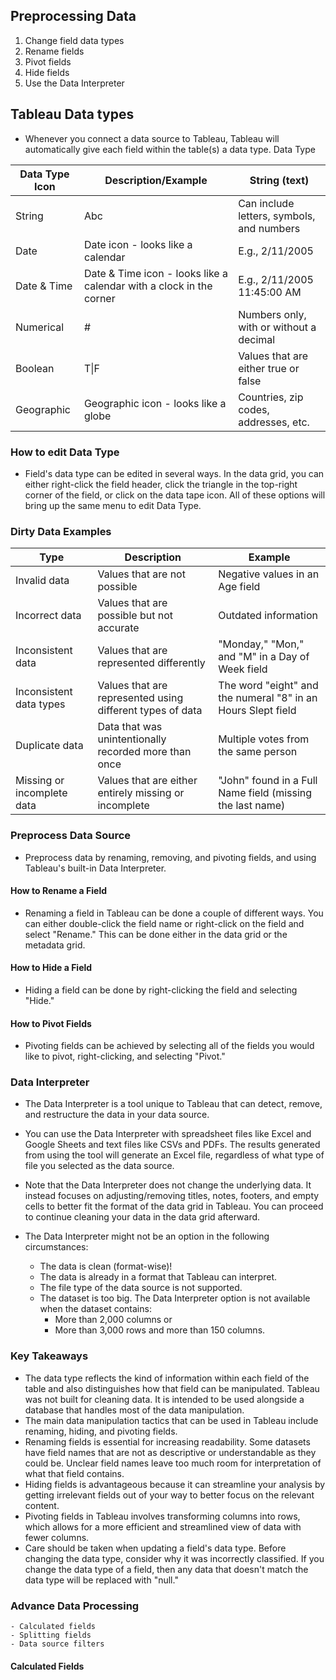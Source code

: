 ## Preprocessing Data
  1. Change field data types 
  2. Rename fields
  3. Pivot fields
  4. Hide fields
  5. Use the Data Interpreter

## Tableau Data types
  - Whenever you connect a data source to Tableau, Tableau will automatically give each field within the table(s) a data type.
Data Type

|Data Type Icon|Description/Example|String (text)|
|---|---|---|
String | Abc | Can include letters, symbols, and numbers
Date | Date icon - looks like a calendar | E.g., 2/11/2005
Date & Time | Date & Time icon - looks like a calendar with a clock in the corner | E.g., 2/11/2005 11:45:00 AM
Numerical | # | Numbers only, with or without a decimal
Boolean | T\|F | Values that are either true or false
Geographic | Geographic icon - looks like a globe | Countries, zip codes, addresses, etc.

### How to edit Data Type
  - Field's data type can be edited in several ways. In the data grid, you can either right-click the field header, click the triangle in the top-right corner of the field, or click on the data tape icon. All of these options will bring up the same menu to edit Data Type.

### Dirty Data Examples

Type | Description | Example
|---|---|---|
Invalid data | Values that are not possible | Negative values in an Age field
Incorrect data | Values that are possible but not accurate | Outdated information
Inconsistent data | Values that are represented differently | "Monday," "Mon," and "M" in a Day of Week field
Inconsistent data types | Values that are represented using different types of data | The word "eight" and the numeral "8" in an Hours Slept field
Duplicate data | Data that was unintentionally recorded more than once | Multiple votes from the same person
Missing or incomplete data | Values that are either entirely missing or incomplete | "John" found in a Full Name field (missing the last name)

### Preprocess Data Source
  - Preprocess data by renaming, removing, and pivoting fields, and using Tableau's built-in Data Interpreter.

#### How to Rename a Field
  - Renaming a field in Tableau can be done a couple of different ways. You can either double-click the field name or right-click on the field and select "Rename." This can be done either in the data grid or the metadata grid.

#### How to Hide a Field
  - Hiding a field can be done by right-clicking the field and selecting "Hide."


#### How to Pivot Fields
  - Pivoting fields can be achieved by selecting all of the fields you would like to pivot, right-clicking, and selecting "Pivot."

### Data Interpreter
  - The Data Interpreter is a tool unique to Tableau that can detect, remove, and restructure the data in your data source.
  - You can use the Data Interpreter with spreadsheet files like Excel and Google Sheets and text files like CSVs and PDFs. The results generated from using the tool will generate an Excel file, regardless of what type of file you selected as the data source.
  - Note that the Data Interpreter does not change the underlying data. It instead focuses on adjusting/removing titles, notes, footers, and empty cells to better fit the format of the data grid in Tableau. You can proceed to continue cleaning your data in the data grid afterward.
  
  - The Data Interpreter might not be an option in the following circumstances:
      - The data is clean (format-wise)!
      - The data is already in a format that Tableau can interpret.
      - The file type of the data source is not supported.
      - The dataset is too big. The Data Interpreter option is not available when the dataset contains:
        - More than 2,000 columns or
        - More than 3,000 rows and more than 150 columns.


### Key Takeaways
  - The data type reflects the kind of information within each field of the table and also distinguishes how that field can be manipulated.
Tableau was not built for cleaning data. It is intended to be used alongside a database that handles most of the data manipulation.
  - The main data manipulation tactics that can be used in Tableau include renaming, hiding, and pivoting fields.
  - Renaming fields is essential for increasing readability. Some datasets have field names that are not as descriptive or understandable as they could be. Unclear field names leave too much room for interpretation of what that field contains.
  - Hiding fields is advantageous because it can streamline your analysis by getting irrelevant fields out of your way to better focus on the relevant content.
 - Pivoting fields in Tableau involves transforming columns into rows, which allows for a more efficient and streamlined view of data with fewer columns.
  - Care should be taken when updating a field's data type. Before changing the data type, consider why it was incorrectly classified. If you change the data type of a field, then any data that doesn't match the data type will be replaced with "null."


### Advance Data Processing
    - Calculated fields
    - Splitting fields
    - Data source filters

#### Calculated Fields
